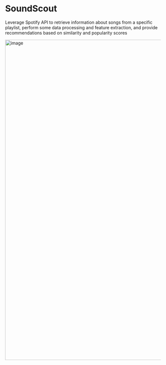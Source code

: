 # SoundScout
Leverage Spotify API to retrieve information about songs from a specific playlist, perform some data processing and feature extraction, and provide recommendations based on similarity and popularity scores

<img width="1036" alt="image" src="https://github.com/jasonsaini/SoundScout/assets/69808698/c26d7631-31ae-4d08-aacd-52e41e36089d">
